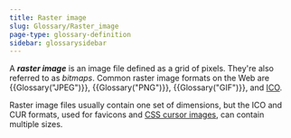 ```yaml
---
title: Raster image
slug: Glossary/Raster_image
page-type: glossary-definition
sidebar: glossarysidebar
---
```


A **_raster image_** is an image file defined as a grid of pixels. They're also referred to as _bitmaps_. Common raster image formats on the Web are {{Glossary("JPEG")}}, {{Glossary("PNG")}}, {{Glossary("GIF")}}, and [ICO](<https://en.wikipedia.org/wiki/ICO_(file_format)>).

Raster image files usually contain one set of dimensions, but the ICO and CUR formats, used for favicons and [CSS cursor images](/en-US/docs/Web/CSS/cursor), can contain multiple sizes.
